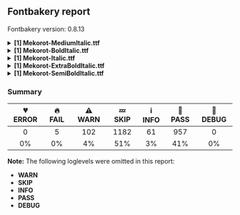 ## Fontbakery report

Fontbakery version: 0.8.13

<details><summary><b>[1] Mekorot-MediumItalic.ttf</b></summary><div><details><summary>🔥 <b>FAIL:</b> Ensure soft_dotted characters lose their dot when combined with marks that replace the dot. (<a href="https://font-bakery.readthedocs.io/en/stable/fontbakery/profiles/universal.html#com.google.fonts/check/soft_dotted">com.google.fonts/check/soft_dotted</a>)</summary><div>


* 🔥 **FAIL** The dot of soft dotted characters used in orthographies must disappear in the following strings: і́

The dot of soft dotted characters should disappear in other cases, for example: і̀ і̂ і̃ і̄ і̆ і̇ і̉ і̊ і̋ і̌ і̏ і̑ і̒ ј̀ ј́ ј̂ ј̃ ј̄ ј̆ ј̇ [code: soft-dotted]
</div></details><br></div></details><details><summary><b>[1] Mekorot-BoldItalic.ttf</b></summary><div><details><summary>🔥 <b>FAIL:</b> Ensure soft_dotted characters lose their dot when combined with marks that replace the dot. (<a href="https://font-bakery.readthedocs.io/en/stable/fontbakery/profiles/universal.html#com.google.fonts/check/soft_dotted">com.google.fonts/check/soft_dotted</a>)</summary><div>


* 🔥 **FAIL** The dot of soft dotted characters used in orthographies must disappear in the following strings: і́

The dot of soft dotted characters should disappear in other cases, for example: і̀ і̂ і̃ і̄ і̆ і̇ і̉ і̊ і̋ і̌ і̏ і̑ і̒ ј̀ ј́ ј̂ ј̃ ј̄ ј̆ ј̇ [code: soft-dotted]
</div></details><br></div></details><details><summary><b>[1] Mekorot-Italic.ttf</b></summary><div><details><summary>🔥 <b>FAIL:</b> Ensure soft_dotted characters lose their dot when combined with marks that replace the dot. (<a href="https://font-bakery.readthedocs.io/en/stable/fontbakery/profiles/universal.html#com.google.fonts/check/soft_dotted">com.google.fonts/check/soft_dotted</a>)</summary><div>


* 🔥 **FAIL** The dot of soft dotted characters used in orthographies must disappear in the following strings: і́

The dot of soft dotted characters should disappear in other cases, for example: і̀ і̂ і̃ і̄ і̆ і̇ і̉ і̊ і̋ і̌ і̏ і̑ і̒ ј̀ ј́ ј̂ ј̃ ј̄ ј̆ ј̇ [code: soft-dotted]
</div></details><br></div></details><details><summary><b>[1] Mekorot-ExtraBoldItalic.ttf</b></summary><div><details><summary>🔥 <b>FAIL:</b> Ensure soft_dotted characters lose their dot when combined with marks that replace the dot. (<a href="https://font-bakery.readthedocs.io/en/stable/fontbakery/profiles/universal.html#com.google.fonts/check/soft_dotted">com.google.fonts/check/soft_dotted</a>)</summary><div>


* 🔥 **FAIL** The dot of soft dotted characters used in orthographies must disappear in the following strings: і́

The dot of soft dotted characters should disappear in other cases, for example: і̀ і̂ і̃ і̄ і̆ і̇ і̉ і̊ і̋ і̌ і̏ і̑ і̒ ј̀ ј́ ј̂ ј̃ ј̄ ј̆ ј̇ [code: soft-dotted]
</div></details><br></div></details><details><summary><b>[1] Mekorot-SemiBoldItalic.ttf</b></summary><div><details><summary>🔥 <b>FAIL:</b> Ensure soft_dotted characters lose their dot when combined with marks that replace the dot. (<a href="https://font-bakery.readthedocs.io/en/stable/fontbakery/profiles/universal.html#com.google.fonts/check/soft_dotted">com.google.fonts/check/soft_dotted</a>)</summary><div>


* 🔥 **FAIL** The dot of soft dotted characters used in orthographies must disappear in the following strings: і́

The dot of soft dotted characters should disappear in other cases, for example: і̀ і̂ і̃ і̄ і̆ і̇ і̉ і̊ і̋ і̌ і̏ і̑ і̒ ј̀ ј́ ј̂ ј̃ ј̄ ј̆ ј̇ [code: soft-dotted]
</div></details><br></div></details>

### Summary

| 💔 ERROR | 🔥 FAIL | ⚠ WARN | 💤 SKIP | ℹ INFO | 🍞 PASS | 🔎 DEBUG |
|:-----:|:----:|:----:|:----:|:----:|:----:|:----:|
| 0 | 5 | 102 | 1182 | 61 | 957 | 0 |
| 0% | 0% | 4% | 51% | 3% | 41% | 0% |

**Note:** The following loglevels were omitted in this report:
* **WARN**
* **SKIP**
* **INFO**
* **PASS**
* **DEBUG**
